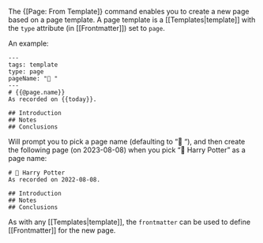 The {[Page: From Template]} command enables you to create a new page based on a page template. A page template is a [[Templates|template]] with the `type` attribute (in [[Frontmatter]]) set to `page`.

An example:

    ---
    tags: template
    type: page
    pageName: "📕 "
    ---
    # {{@page.name}}
    As recorded on {{today}}.

    ## Introduction
    ## Notes
    ## Conclusions

Will prompt you to pick a page name (defaulting to “📕 “), and then create the following page (on 2023-08-08) when you pick “📕 Harry Potter” as a page name:

    # 📕 Harry Potter
    As recorded on 2022-08-08.

    ## Introduction
    ## Notes
    ## Conclusions

As with any [[Templates|template]], the `frontmatter` can be used to define [[Frontmatter]] for the new page.